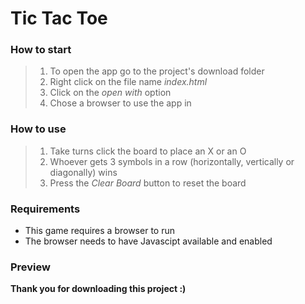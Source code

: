 # Tic Tac Toe

### How to start
> 1. To open the app go to the project's download folder
> 2. Right click on the file name _index.html_
> 3. Click on the _open with_ option
> 4. Chose a browser to use the app in

### How to use
> 1. Take turns click the board to place an X or an O
> 2. Whoever gets 3 symbols in a row (horizontally, vertically or diagonally) wins
> 3. Press the _Clear Board_ button to reset the board

### Requirements
- This game requires a browser to run
- The browser needs to have Javascipt available and enabled

### Preview


**Thank you for downloading this project :)**